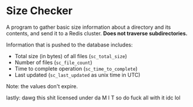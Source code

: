# Size Checker

A program to gather basic size information about a directory and its contents, and send it to a Redis cluster. **Does not traverse subdirectories.**

Information that is pushed to the database includes:

- Total size (in bytes) of all files (`sc_total_size`)
- Number of files (`sc_file_count`)
- Time to complete operation (`sc_time_to_complete`)
- Last updated (`sc_last_updated` as unix time in UTC)

Note: the values don't expire.

lastly: dawg this shit licensed under da M I T so do fuck all with it idc lol